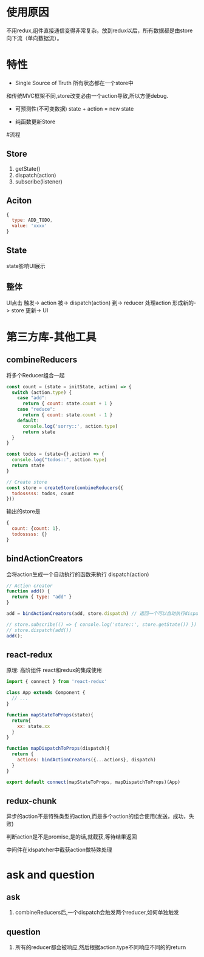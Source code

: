 # 使用原因
不用redux,组件直接通信变得非常复杂。放到redux以后，所有数据都是由store向下流（单向数据流）。

# 特性
* Single Source of Truth 所有状态都在一个store中

和传统MVC框架不同,store改变必由一个action导致,所以方便debug.

* 可预测性(不可变数据)   state + action = new state

* 纯函数更新Store

#流程
## Store
1. getState()
2. dispatch(action)
3. subscribe(listener)

## Aciton
```js
{
  type: ADD_TODO,
  value: 'xxxx'
}
```

## State
state影响UI展示

## 整体
UI点击 触发-> action 被-> dispatch(action) 到-> reducer 处理action 形成新的-> store 更新-> UI

# 第三方库-其他工具
## combineReducers
将多个Reducer组合一起
```js
const count = (state = initState, action) => {
  switch (action.type) {
    case "add":
      return { count: state.count + 1 }
    case "reduce":
      return { count: state.count - 1 }
    default:
      console.log('sorry::', action.type)
      return state
  }
}

const todos = (state={},action) => {
  console.log("todos::", action.type)
  return state
}

// Create store
const store = createStore(combineReducers({
  todosssss: todos, count
}))
```
输出的store是
```js
{
  count: {count: 1},
  todosssss: {}
}
```
## bindActionCreators
会将action生成一个自动执行的函数来执行  dispatch(action)

```js
// Action creator
function add() {
  return { type: "add" }
}

add = bindActionCreators(add, store.dispatch) // 返回一个可以自动执行dispatch的函数,这样就可以脱离dispath,直接使用add来进行action触发,从而影响store

// store.subscribe(() => { console.log('store::', store.getState()) })
// store.dispatch(add())
add();
```

## react-redux
原理: 高阶组件
react和redux的集成使用
```js
import { connect } from 'react-redux'

class App extends Component {
  // ...
}

function mapStateToProps(state){
  return{
    xx: state.xx
  }
}

function mapDispatchToProps(dispatch){
  return {
    actions: bindActionCreators({...actions}, dispatch)
  }
}

export default connect(mapStateToProps, mapDispatchToProps)(App)
```

## redux-chunk
异步的action不是特殊类型的action,而是多个action的组合使用(发送，成功，失败)

判断action是不是promise,是的话,就截获,等待结果返回

中间件在idspatcher中截获action做特殊处理

# ask and question
## ask
1. combineReducers后,一个dispatch会触发两个reducer,如何单独触发

## question
1. 所有的reducer都会被响应,然后根据action.type不同响应不同的的return
